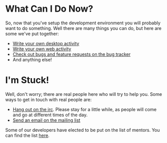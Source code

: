 What Can I Do Now?
==================

So, now that you've setup the development environment you will
probably want to do something. Well there are many things you can
do, but here are some we've put together:

* [Write your own desktop activity][1]
* [Write your own web activity][5]
* [Check out bugs and feature requests on the bug tracker][2]
* And anything else!

I'm Stuck!
==========

Well, don't worry; there are real people here who will try to help you. Some
ways to get in touch with real people are:

* [Hang out on the irc](irc://irc.freenode.net#sugar). Please stay for a
little while, as people will come and go at different times of the day.
* [Send an email on the mailing list][3]

Some of our developers have elected to be put on the list of mentors.
You can find the list [here][4].

[1]: desktop-activity.md.html
[2]: http://bugs.sugarlabs.org
[3]: http://lists.sugarlabs.org/listinfo/sugar-devel
[4]: http://wiki.sugarlabs.org/go/Mentors
[5]: web-activity.md.html